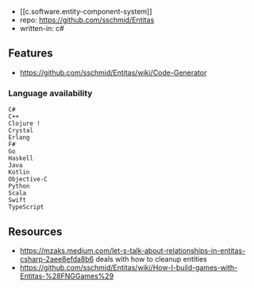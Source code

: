 
- [[c.software.entity-component-system]]
- repo: https://github.com/sschmid/Entitas
- written-in: c#

## Features

- https://github.com/sschmid/Entitas/wiki/Code-Generator

### Language availability


    C#
    C++
    Clojure !
    Crystal
    Erlang
    F#
    Go
    Haskell
    Java
    Kotlin
    Objective-C
    Python
    Scala
    Swift
    TypeScript


## Resources

- https://mzaks.medium.com/let-s-talk-about-relationships-in-entitas-csharp-2aee8efda8b6 deals with how to cleanup entities
- https://github.com/sschmid/Entitas/wiki/How-I-build-games-with-Entitas-%28FNGGames%29